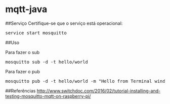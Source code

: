 # mqtt-java

##Serviço
Certifique-se que o serviço está operacional:

<pre>
service start mosquitto
</pre>

##Uso

Para fazer o sub

<pre>
mosquitto_sub -d -t hello/world
</pre>

Para fazer o pub

<pre>
mosquitto_pub -d -t hello/world -m "Hello from Terminal window 2!"
</pre>

##Referências
http://www.switchdoc.com/2016/02/tutorial-installing-and-testing-mosquitto-mqtt-on-raspberry-pi/
